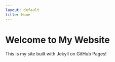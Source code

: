 ```yaml
---
layout: default
title: Home
---
```

# Welcome to My Website
This is my site built with Jekyll on GitHub Pages!
